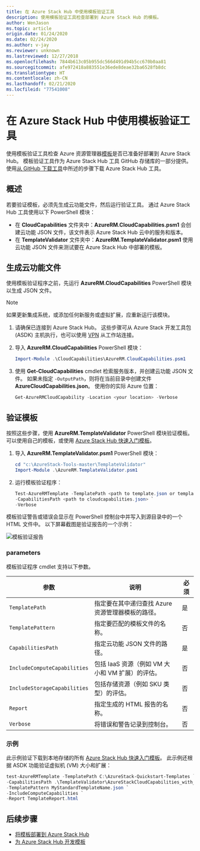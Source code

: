 ```yaml
---
title: 在 Azure Stack Hub 中使用模板验证工具
description: 使用模板验证工具检查部署到 Azure Stack Hub 的模板。
author: WenJason
ms.topic: article
origin.date: 01/24/2020
ms.date: 02/24/2020
ms.author: v-jay
ms.reviewer: unknown
ms.lastreviewed: 12/27/2018
ms.openlocfilehash: 7844b613c05b955dc566d491d94b5cc670b0aa81
ms.sourcegitcommit: afe972418a883551e36ede8deae32ba6528fb8dc
ms.translationtype: HT
ms.contentlocale: zh-CN
ms.lasthandoff: 02/21/2020
ms.locfileid: "77541008"
---
```

# <a name="use-the-template-validation-tool-in-azure-stack-hub"></a>在 Azure Stack Hub 中使用模板验证工具

使用模板验证工具检查 Azure 资源管理器[模板](azure-stack-arm-templates.md)是否已准备好部署到 Azure Stack Hub。 模板验证工具作为 Azure Stack Hub 工具 GitHub 存储库的一部分提供。 使用[从 GitHub 下载工具](../operator/azure-stack-powershell-download.md)中所述的步骤下载 Azure Stack Hub 工具。

## <a name="overview"></a>概述

若要验证模板，必须先生成云功能文件，然后运行验证工具。 通过 Azure Stack Hub 工具使用以下 PowerShell 模块：

- 在 **CloudCapabilities** 文件夹中：**AzureRM.CloudCapabilities.psm1** 会创建云功能 JSON 文件，该文件表示 Azure Stack Hub 云中的服务和版本。
- 在 **TemplateValidator** 文件夹中：**AzureRM.TemplateValidator.psm1** 使用云功能 JSON 文件来测试要在 Azure Stack Hub 中部署的模板。

## <a name="build-the-cloud-capabilities-file"></a>生成云功能文件

使用模板验证程序之前，先运行 **AzureRM.CloudCapabilities** PowerShell 模块以生成 JSON 文件。

>[!NOTE]
> 如果更新集成系统，或添加任何新服务或虚拟扩展，应重新运行该模块。

1. 请确保已连接到 Azure Stack Hub。 这些步骤可从 Azure Stack 开发工具包 (ASDK) 主机执行，也可以使用 [VPN](../asdk/asdk-connect.md#connect-to-azure-stack-using-vpn) 从工作站连接。
2. 导入 **AzureRM.CloudCapabilities** PowerShell 模块：

    ```powershell
    Import-Module .\CloudCapabilities\AzureRM.CloudCapabilities.psm1
    ```

3. 使用 **Get-CloudCapabilities** cmdlet 检索服务版本，并创建云功能 JSON 文件。 如果未指定 `-OutputPath`，则将在当前目录中创建文件 **AzureCloudCapabilities.json**。 使用你的实际 Azure 位置：

    ```powershell
    Get-AzureRMCloudCapability -Location <your location> -Verbose
    ```

## <a name="validate-templates"></a>验证模板

按照这些步骤，使用 **AzureRM.TemplateValidator** PowerShell 模块验证模板。 可以使用自己的模板，或使用 [Azure Stack Hub 快速入门模板](https://github.com/Azure/AzureStack-QuickStart-Templates)。

1. 导入 **AzureRM.TemplateValidator.psm1** PowerShell 模块：

    ```powershell
    cd "c:\AzureStack-Tools-master\TemplateValidator"
    Import-Module .\AzureRM.TemplateValidator.psm1
    ```

2. 运行模板验证程序：

    ```powershell
    Test-AzureRMTemplate -TemplatePath <path to template.json or template folder> `
    -CapabilitiesPath <path to cloudcapabilities.json> `
    -Verbose
    ```

模板验证警告或错误会显示在 PowerShell 控制台中并写入到源目录中的一个 HTML 文件中。 以下屏幕截图是验证报告的一个示例：

![模板验证报告](./media/azure-stack-validate-templates/image1.png)

### <a name="parameters"></a>parameters

模板验证程序 cmdlet 支持以下参数。

| 参数 | 说明 | 必须 |
| ----- | -----| ----- |
| `TemplatePath` | 指定要在其中递归查找 Azure 资源管理器模板的路径。 | 是 |
| `TemplatePattern` | 指定要匹配的模板文件的名称。 | 否 |
| `CapabilitiesPath` | 指定云功能 JSON 文件的路径。 | 是 |
| `IncludeComputeCapabilities` | 包括 IaaS 资源（例如 VM 大小和 VM 扩展）的评估。 | 否 |
| `IncludeStorageCapabilities` | 包括存储资源（例如 SKU 类型）的评估。 | 否 |
| `Report` | 指定生成的 HTML 报告的名称。 | 否 |
| `Verbose` | 将错误和警告记录到控制台。 | 否|

### <a name="examples"></a>示例

此示例验证下载到本地存储的所有 [Azure Stack Hub 快速入门模板](https://github.com/Azure/AzureStack-QuickStart-Templates)。 此示例还根据 ASDK 功能验证虚拟机 (VM) 大小和扩展：

```powershell
test-AzureRMTemplate -TemplatePath C:\AzureStack-Quickstart-Templates `
-CapabilitiesPath .\TemplateValidator\AzureStackCloudCapabilities_with_AddOns_20170627.json `
-TemplatePattern MyStandardTemplateName.json `
-IncludeComputeCapabilities `
-Report TemplateReport.html
```

## <a name="next-steps"></a>后续步骤

- [将模板部署到 Azure Stack Hub](azure-stack-arm-templates.md)
- [为 Azure Stack Hub 开发模板](azure-stack-develop-templates.md)

<!-- Update_Description: wording update -->